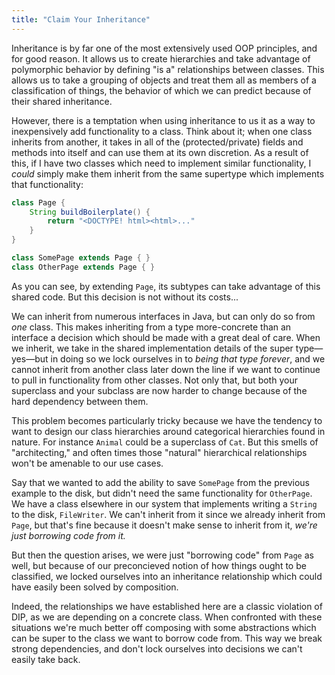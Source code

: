 ```yaml
---
title: "Claim Your Inheritance"
---
```


Inheritance is by far one of the most extensively used OOP principles, and for good reason. It allows us to create hierarchies and take advantage of polymorphic behavior by defining "is a" relationships between classes. This allows us to take a grouping of objects and treat them all as members of a classification of things, the behavior of which we can predict because of their shared inheritance.

However, there is a temptation when using inheritance to us it as a way to inexpensively add functionality to a class. Think about it; when one class inherits from another, it takes in all of the (protected/private) fields and methods into itself and can use them at its own discretion. As a result of this, if I have two classes which need to implement similar functionality, I *could* simply make them inherit from the same supertype which implements that functionality:

```java
class Page {
    String buildBoilerplate() {
        return "<DOCTYPE! html><html>..."
    }
}

class SomePage extends Page { }
class OtherPage extends Page { }
```

As you can see, by extending `Page`, its subtypes can take advantage of this shared code. But this decision is not without its costs...

We can inherit from numerous interfaces in Java, but can only do so from *one* class. This makes inheriting from a type more-concrete than an interface a decision which should be made with a great deal of care. When we inherit, we take in the shared implementation details of the super type—yes—but in doing so we lock ourselves in to *being that type forever*, and we cannot inherit from another class later down the line if we want to continue to pull in functionality from other classes. Not only that, but both your superclass and your subclass are now harder to change because of the hard dependency between them.

This problem becomes particularly tricky because we have the tendency to want to design our class hierarchies around categorical hierarchies found in nature. For instance `Animal` could be a superclass of `Cat`. But this smells of "architecting," and often times those "natural" hierarchical relationships won't be amenable to our use cases.

Say that we wanted to add the ability to save `SomePage` from the previous example to the disk, but didn't need the same functionality for `OtherPage`. We have a class elsewhere in our system that implements writing a `String` to the disk, `FileWriter`. We can't inherit from it since we already inherit from `Page`, but that's fine because it doesn't make sense to inherit from it, *we're just borrowing code from it.*

But then the question arises, we were just "borrowing code" from `Page` as well, but because of our preconcieved notion of how things ought to be classified, we locked ourselves into an inheritance relationship which could have easily been solved by composition.

Indeed, the relationships we have established here are a classic violation of DIP, as we are depending on a concrete class. When confronted with these situations we're much better off composing with some abstractions which can be super to the class we want to borrow code from. This way we break strong dependencies, and don't lock ourselves into decisions we can't easily take back.